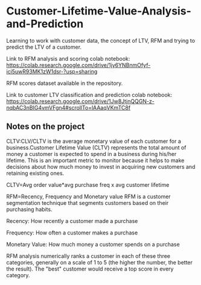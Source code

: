 # Customer-Lifetime-Value-Analysis-and-Prediction

Learning to work with customer data, the concept of LTV, RFM and trying to predict the LTV of a customer.

Link to RFM analysis and scoring colab notebook: https://colab.research.google.com/drive/1jy6YNBnmOfyf-ici5uwR93MK1zW1dsr-?usp=sharing

RFM scores dataset available in the repository.

Link to customer LTV classification and prediction colab notebook: https://colab.research.google.com/drive/1Jw8JtjnQQGN-z-nqbAC3nBIG4vmVFgn4#scrollTo=lAAaqVKmTC8f

## Notes on the project

CLTV:CLV/CLTV is the average monetary value of each customer for a business.Customer Lifetime Value (CLTV) represents the total amount 
of money a customer is expected to spend in a business during his/her lifetime. This is an important metric to monitor because it helps 
to make decisions about how much money to invest in acquiring new customers and retaining existing ones.

CLTV=Avg order value*avg purchase freq x avg customer lifetime

RFM=Recency, Frequency and Monetary value
RFM is a customer segmentation technique that segments customers based on their purchasing habits.

Recency: How recently a customer made a purchase

Frequency: How often a customer makes a purchase

Monetary Value: How much money a customer spends on a purchase

RFM analysis numerically ranks a customer in each of these three categories, generally on a scale of 1 to 5 (the higher the number, the better the result). The "best" customer would receive a top score in every category.



